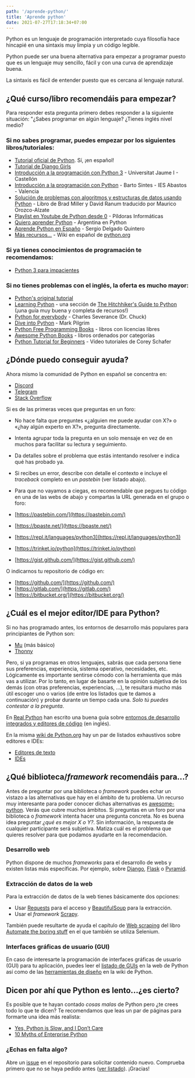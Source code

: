 ```yaml
---
path: '/aprende-python/'
title: 'Aprende python'
date: 2021-07-27T17:18:34+07:00
---
```


Python es un lenguaje de programación interpretado cuya filosofía hace hincapié en una sintaxis muy limpia y un código legible.

Python puede ser una buena alternativa para empezar a programar puesto que es un lenguaje muy sencillo, fácil y con una curva de aprendizaje buena.

La sintaxis es fácil de entender puesto que es cercana al lenguaje natural.

## ¿Qué curso/libro recomendáis para empezar?

Para responder esta pregunta primero debes responder a la siguiente situación: "¿Sabes programar en algún lenguaje? ¿Tienes inglés nivel medio?

### Si no sabes programar, puedes empezar por los siguientes libros/tutoriales:

- [Tutorial oficial de Python](https://docs.python.org/es/3/tutorial/). Sí, ¡en español!
- [Tutorial de Django Girls](https://tutorial.djangogirls.org/es/)
- [Introducción a la programación con Python 3](http://repositori.uji.es/xmlui/handle/10234/102653) - Universitat Jaume I - Castellón
- [Introducción a la programación con Python](https://www.mclibre.org/consultar/python/) - Barto Sintes - IES Abastos - Valencia
- [Solución de problemas con algoritmos y estructuras de datos usando Python](https://runestone.academy/runestone/static/pythoned/index.html) - Libro de Brad Miller y David Ranum traducido por Maurico Orozco-Alzate
- [Playlist en Youtube de Python desde 0](https://www.youtube.com/playlist?list=PLU8oAlHdN5BlvPxziopYZRd55pdqFwkeS)  - Píldoras Informáticas
- [Quiero aprender Python](https://argentinaenpython.com/quiero-aprender-python/) - Argentina en Python
- [Aprende Python en Españo](https://aprendepython.es/) - Sergio Delgado Quintero
- [Más recursos...](https://wiki.python.org/moin/SpanishLanguage) - Wiki en español de [python.org](https://www.python.org/)


### Si ya tienes conocimientos de programación te recomendamos:

- [Python 3 para impacientes](https://python-para-impacientes.blogspot.com/p/indice.html)

### Si no tienes problemas con el inglés, la oferta es mucho mayor:

- [Python's original tutorial](https://docs.python.org/3/tutorial/)
- [Learning Python](https://docs.python-guide.org/intro/learning/) - una sección de [The Hitchhiker's Guide to Python](https://docs.python-guide.org/) (¡una guía muy buena y completa de recursos!)
- [Python for everybody](https://books.trinket.io/pfe/) - Charles Severance (Dr. Chuck)
- [Dive into Python](https://diveintopython3.net/) - Mark Pilgrim
- [Python Free Programming Books](https://github.com/EbookFoundation/free-programming-books/blob/master/books/free-programming-books.md#python) - libros con licencias libres
- [Awesome Python Books](https://github.com/Junnplus/awesome-python-books) - libros ordenados por categorías
- [Python Tutorial for Beginners](https://www.youtube.com/watch?v=YYXdXT2l-Gg&list=PL-osiE80TeTskrapNbzXhwoFUiLCjGgY7) - Vídeo tutoriales de Corey Schafer

## ¿Dónde puedo conseguir ayuda?

Ahora mismo la comunidad de Python en español se concentra en:

- [Discord](https://discord.com/invite/35E3Ph7Fez)
- [Telegram](https://t.me/PythonEsp)
- [Stack Overflow](https://es.stackoverflow.com/) 

Si es de las primeras veces que preguntas en un foro:

- No hace falta que preguntes «¿alguien me puede ayudar con X?» o «¿hay algún experto en X?», pregunta directamente.
- Intenta agrupar toda la pregunta en un solo mensaje en vez de en muchos para facilitar su lectura y seguimiento.
- Da detalles sobre el problema que estás intentando resolver e indica qué has probado ya.
- Si recibes un error, describe con detalle el contexto e incluye el _traceback_ completo en un _pastebin_ (ver listado abajo).

- Para que no vayamos a ciegas, es recomendable que pegues tu código en una de las webs de abajo y compartas la URL generada en el grupo o foro:

- [https://pastebin.com/](https://pastebin.com/)
- [https://bpaste.net/](https://bpaste.net/)
- [https://repl.it/languages/python3](https://repl.it/languages/python3)
- [https://trinket.io/python](https://trinket.io/python)
- [https://gist.github.com/](https://gist.github.com/)

O indicarnos tu repositorio de código en:

- [https://github.com/](https://github.com/)
- [https://gitlab.com/](https://gitlab.com/)
- [https://bitbucket.org/](https://bitbucket.org/)

## ¿Cuál es el mejor editor/IDE para Python?

Si no has programado antes, los entornos de desarrollo más populares para principiantes de Python son:

- [Mu](https://codewith.mu/es/) (más básico)
- [Thonny](https://thonny.org/)

Pero, si ya programas en otros lenguajes, sabrás que cada persona tiene sus preferencias, experiencia, sistema operativo, necesidades, etc. Lógicamente es importante sentirse cómodo con la herramienta que más vas a utilizar. Por lo tanto, en lugar de basarte en la opinión subjetiva de los demás (con otras preferencias, experiencias, ...), te resultará mucho más útil escoger uno o varios (de entre los listados que te damos a continuación) y probar durante un tiempo cada una. _Solo tú puedes contestar a la pregunta_.

En [Real Python](https://realpython.com/) han escrito una buena guía sobre [entornos de desarrollo integrados y editores de código](https://realpython.com/python-ides-code-editors-guide/) (en inglés).

En la misma [wiki de Python.org](https://wiki.python.org/moin/) hay un par de listados exhaustivos sobre editores e IDEs:

- [Editores de texto](https://wiki.python.org/moin/PythonEditors)
- [IDEs](https://wiki.python.org/moin/IntegratedDevelopmentEnvironments)

## ¿Qué biblioteca/_framework_ recomendáis para...?

Antes de preguntar por una biblioteca o _framework_ puedes echar un vistazo a las alternativas que hay en el ámbito de tu problema. Un recurso muy interesante para poder conocer dichas alternativas es [awesome-python](https://github.com/vinta/awesome-python). Verás que cubre muchos ámbitos. Si preguntas en un foro por una biblioteca o _framework_ intenta hacer una pregunta concreta. No es buena idea preguntar _¿qué es mejor X o Y?_. Sin información, la respuesta de cualquier participante será subjetiva. Matiza cuál es el problema que quieres resolver para que podamos ayudarte en la recomendación.

### Desarrollo web

Python dispone de muchos _frameworks_ para el desarrollo de webs y existen listas más específicas. Por ejemplo, sobre [Django](https://gitlab.com/rosarior/awesome-django), [Flask](https://github.com/humiaozuzu/awesome-flask) o [Pyramid](https://github.com/uralbash/awesome-pyramid).
       
### Extracción de datos de la web

Para la extracción de datos de la web tienes básicamente dos opciones:

- Usar [Requests](https://docs.python-requests.org/en/master/) para el acceso y [BeautifulSoup](https://www.crummy.com/software/BeautifulSoup/bs4/doc/) para la extracción.
- Usar el _framework_ [Scrapy](https://scrapy.org/).

También puede resultarte de ayuda el capítulo de [Web scraping](https://automatetheboringstuff.com/chapter11/) del libro [Automate the boring stuff](https://automatetheboringstuff.com/) en el que también se utiliza Selenium.
     
### Interfaces gráficas de usuario (GUI)
    
En caso de interesarte la programación de interfaces gráficas de usuario (GUI) para tu aplicación, puedes leer el [listado de GUIs](https://docs.python.org/es/3/faq/gui.html) en la web de Python así como de las [herramientas de diseño](https://wiki.python.org/moin/GuiProgramming#GUIDesignToolsandIDEs) en la wiki de Python.    

## Dicen por ahí que Python es lento...¿es cierto?

Es posible que te hayan contado _cosas malas_ de Python pero ¿te crees todo lo que te dicen? Te recomendamos que leas un par de páginas para formarte una idea más realista:

- [Yes, Python is Slow, and I Don’t Care](https://medium.com/pyslackers/yes-python-is-slow-and-i-dont-care-13763980b5a1)
- [10 Myths of Enterprise Python](https://sedimental.org/10_myths_of_enterprise_python.html)

### ¿Echas en falta algo?


Abre un <a href="https://github.com/python-spain/web/issues/new" target="_blank">issue</a> en el repositorio para solicitar contenido nuevo. Comprueba primero que no se haya pedido antes (<a href="https://github.com/python-spain/web/issues" target="_blank">ver listado</a>). ¡Gracias!

